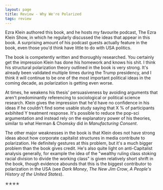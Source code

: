 ```yaml
---
layout: page
title: Review - Why We're Polarized
tags: review
---
```


Ezra Klein authored this book, and he hosts my favourite podcast, The Ezra Klein Show, in which he regularly
discussed the ideas that appear in this book. A surprising amount of his podcast guests actually feature in the
book, even those you'd think have little to do with USA politics.

The book is competently written and thoroughly researched. You certainly get the impression Klein has done his
homework and knows his shit. I think his structural polarization theory outlined in the book is very strong.
It's already been validated multiple times during the Trump presidency, and I think it will continue to be one of
the most important political ideas in the coming decade, as polarization is getting even worse. 

At times, he weakens his thesis' persuasiveness by avoiding arguments that aren't predominantly referencing
to sociological or political science research. Klein gives the impression that he'd have no confidence in his
ideas if he couldn't find some usable study saying that X % of participants exbihited Y treatment response.
It's possible to reduce the pop-sci argumentation and instead rely on the explanatory power of his theories,
similar to what Herman & Chomsky did in _Manufacturing Consent_.

The other major weaknesses in the book is that Klein does not have strong ideas about how corporate capitalist
structures in media contribute to polarization. He definitely gestures at this problem, but it's a much bigger
problem than the book gives credit. He's also quite light on anti-Capitalist analysis generally, for example
the idea of the "wealthy ruling class stoking racial division to divide the working class" is given relatively short
shrift in the book, though evidence abounds that this is the biggest contributor to polarization in the USA 
(see _Dark Money_, _The New Jim Crow_, _A People's History of the United States_).

✭✭✭✭
